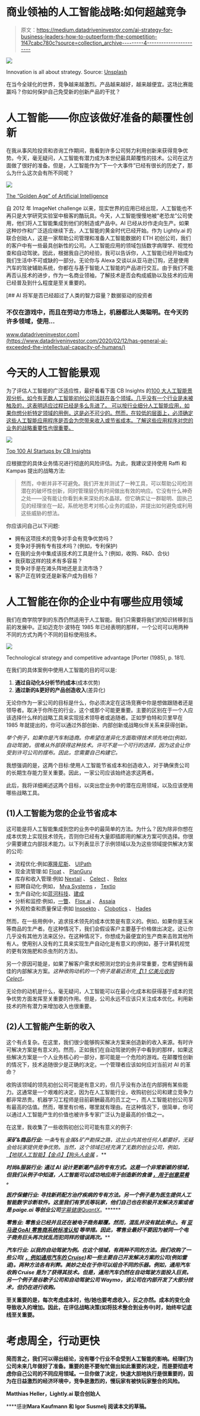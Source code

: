 # 商业领袖的人工智能战略:如何超越竞争

> 原文：<https://medium.datadriveninvestor.com/ai-strategy-for-business-leaders-how-to-outperform-the-competition-1f47cabc780c?source=collection_archive---------4----------------------->

![](img/e1da3d93c7bbb2b6e052d18ffc10d53b.png)

Innovation is all about strategy. Source: [Unsplash](https://unsplash.com/photos/fzOITuS1DIQ)

在当今全球化的世界，竞争越来越激烈。产品越来越好，越来越便宜。这场比赛能赢吗？你如何保护自己免受新的创新产品的干扰？

# 人工智能——你应该做好准备的颠覆性创新

在我从事风险投资和咨询工作期间，我看到许多公司努力利用创新来获得竞争优势。今天，毫无疑问，人工智能有潜力成为本世纪最具颠覆性的技术。公司在这方面做了很好的准备。但是，人工智能作为“下一个大事件”已经有很长的历史了，那么为什么这次会有所不同呢？

![](img/8c643fe1c839c66056c96e3a6ff23ce7.png)

[The “Golden Age” of Artificial Intelligence](https://www.actuaries.digital/2018/09/05/history-of-ai-winters/)

自 2012 年 ImageNet challenge 以来，现实世界的应用已经出现，人工智能也不再只是大学研究实验室中极客的酷玩具。今天，人工智能慢慢地被“老恐龙”公司使用，他们将人工智能集成到他们的制造或产品中。AI 已经从炒作走向生产。如果这种炒作和广泛适应继续下去，人工智能的黄金时代已经开始。作为 Lightly.ai 的联合创始人，这是一家帮助公司管理和准备人工智能数据的 ETH 初创公司，我们的客户中有一些最具创新性的公司。人工智能应用的领域包括数字病理学、视觉检查和自动驾驶。因此，根据我自己的经验，我可以告诉你，人工智能已经开始成为我们生活中不可或缺的一部分。无论你与 Alexa 交谈以从亚马逊订购，还是使用汽车的驾驶辅助系统，你都在与基于智能人工智能的产品进行交互。由于我们不能再否认技术的进步，作为一名商业领袖，了解技术是否会构成威胁以及技术的应用已经普及到什么程度是至关重要的。

[](https://www.datadriveninvestor.com/2020/02/12/has-general-ai-exceeded-the-intellectual-capacity-of-humans/) [## AI 将军是否已经超过了人类的智力容量？数据驱动的投资者

### 不仅在游戏中，而且在劳动力市场上，机器都比人类聪明。在今天的许多领域，使用…

www.datadriveninvestor.com](https://www.datadriveninvestor.com/2020/02/12/has-general-ai-exceeded-the-intellectual-capacity-of-humans/) 

# 今天的人工智能景观

为了评估人工智能的广泛适应性，最好看看下面 CB Insights 的[100 大人工智能景观分析。如今有无数人工智能初创公司活跃在各个领域。几乎没有一个行业是未被触及的，这表明适应过程已经是多么先进了。
可以按行业细分人工智能应用，如果你想分析特定领域的用例，这是必不可少的。然而，在较低的层面上，必须确定这些人工智能应用程序是否会为您带来收入或节省成本。了解这些应用程序对您的业务的战略重要性也很重要。](https://www.cbinsights.com/research/artificial-intelligence-top-startups/)

![](img/cde46c4a1ff98f10e5954667f6daebbb.png)

[Top 100 AI Startups by CB Insights](https://www.cbinsights.com/research/artificial-intelligence-top-startups/)

应根据您的具体业务情况进行彻底的风险评估。为此，我建议坚持使用 Raffi 和 Kampas 提出的战略方法:

> 然而，中断并非不可避免。我们开发并测试了一种工具，可以帮助公司检测潜在的破坏性创新，同时管理层仍有时间做出有效的响应。它没有什么神奇之处——没有能让你看到未来深处的水晶球。但它确实让一群聪明、固执己见的经理坐在一起，系统地思考对核心业务的威胁，并提出如何避免或利用这些威胁的想法。

你应该问自己以下问题:

*   拥有这项技术的竞争对手会有竞争优势吗？
*   竞争对手拥有专有技术吗？(例如，专利保护)
*   在我的业务中集成该技术的工具是什么？(例如，收购、R&D、合伙)
*   我获取这样的技术有多容易？
*   竞争对手是在滩头阵地还是主流市场？
*   客户正在转变还是新客户成为目标？

# 人工智能在你的企业中有哪些应用领域

我们在商学院学到的东西仍然适用于人工智能。我们只需要将我们的知识转移到当前的发展中。正如迈克尔·波特在 1985 年已经表明的那样，一个公司可以用两种不同的方式为两个不同的目标使用技术。

![](img/8f15bda2060aeef664648bcbbf0d2893.png)

Technological strategy and competitive advantage [Porter (1985), p. 181].

在我们的具体案例中使用人工智能的目的可以是:

1.  **通过自动化&分析节约成本**(成本优势)
2.  **通过新的&更好的产品创造收入**(差异化)

无论你作为一家公司的目标是什么，你必须决定在这场竞赛中你是想做跟随者还是领导者。取决于你所在的行业，这个或那个可能更重要。主要的区别在于一个人应该选择什么样的战略工具来实现技术领导者或追随者。正如罗伯特和贝里早在 1985 年就提出的，你可以通过外部创新、内部创新或战略伙伴关系来获得创新。

*举个例子，如果你是汽车制造商。你希望在差异化方面取得技术领先地位(例如，自动驾驶)。很难从外部获得这种技术。许可不是一个可行的选择，因为这会让你受到许可公司的摆布。因此，您需要自己构建它。*

我想强调的是，这两个目标:使用人工智能节省成本和创造收入，对于确保贵公司的长期生存能力至关重要。因此，一家公司应该始终追求这两者。

此后，我将详细阐述这两个目标，以突出您业务中的潜在应用领域，以及应该使用哪些战略工具。

## (1)人工智能为您的企业节省成本

这可能是将人工智能集成到您的业务中的最简单的方法。为什么？因为除非你想在成本优势上实现技术领先，否则你已经有大量即插即用的解决方案可供选择。你很少需要建立内部技术能力。以下列表显示了示例领域以及为这些领域提供解决方案的公司:

*   流程优化:例如[塞隆尼斯](https://www.celonis.com/)、 [UIPath](https://www.uipath.com/)
*   现金流管理:如 [Float](https://floatapp.com/eur/) 、 [PlanGuru](https://www.planguru.com/)
*   库存和收入管理:例如 [Nextail](https://nextail.co/) 、 [Celect](https://www.celect.com/) 、 [Relex](https://www.relex.ch/)
*   招聘自动化:例如， [Mya Systems](https://www.mya.com/de/) ， [Textio](https://textio.com/)
*   生产自动化:如[蓝河科技](http://www.bluerivertechnology.com/)、[建成](https://www.builtrobotics.com/)
*   分析和监控:例如，[一瞥](https://www.glimpsecorp.com/)、 [Flox.ai](http://Flox.ai) 、 [Assaia](https://assaia.com/)
*   外观检查和质量保证:例如 [Inspekto](https://inspekto.com/de/) 、 [Clobotics](https://www.clobotics.com/) 、 [Hades](https://www.hades.ai/)

然而，在一些用例中，追求技术领先的成本优势是有意义的。例如，如果你是玉米等商品的生产者。在这种情况下，我们会假设客户主要基于价格做出决定。这让你几乎没有其他方法来区分。在这种情况下，你想成为最便宜的生产商来击败其他所有人。使用别人没有的工具来实现生产自动化是有意义的(例如，基于计算机视觉的更有效施肥和杀虫剂的方法)。

另一个原因可能是，如果了解客户需求和预测对您的业务非常重要，您希望拥有最佳的内部解决方案。*这种收购动机的一个例子是最近耐克*[*【1.1 亿美元收购 Celect*](https://www.thailandstartup.news/news/nike-purchases-ai-startup-celect-for-us$110-million-)*。*

无论你的动机是什么，毫无疑问，人工智能可以在最小化成本和获得基于成本的竞争优势方面发挥至关重要的作用。但是，公司永远不应该只关注成本优化。利用新技术的所有潜力来增加收入也很重要。

## (2)人工智能产生新的收入

这个有点复杂。在这里，我们很少能够购买解决方案来创造新的收入来源。有时许可解决方案是有意义的。然而，正如我们在自动驾驶的例子中看到的那样，如果这些解决方案是一个人业务核心的一部分，那可能是一个危险的游戏。在颠覆性创新的情况下，技术追随很少是正确的决定。一个管理者应该如何应对当前对 AI 的革命？

收购该领域的领先初创公司可能是有意义的，但几乎没有办法在内部拥有某些能力。这通常是一个艰难的决定，因为在人工智能行业，收购初创公司和建立竞争力都非常昂贵。机器学习工程师是目前薪酬最高的员工之一，而人工智能初创公司享有最高的估值。然而，哪里有价格，哪里就有理由。在这种情况下，很简单，你可以通过人工智能产生的价值也被许多专家广泛认为是最高的价值之一。

在这里，我收集了一些收购初创公司可能有意义的例子:

***采矿&商品行业:*** *一条*专有*金属&矿产勘探之路，这比业内其他任何人都要好，无疑会给玩家提供竞争优势。当然，这个领域已经充满了无数的创业公司，例如，* [*【地球人工智能】*](http://www.earth-ai.com/)*[*【金点】*](https://goldspot.ca/)*[*【狗头人金属*](https://www.koboldmetals.com/) *。***

*****时尚&服装行业:*** *通过 AI 设计更新潮产品的专有方式。这是一个非常新颖的领域，但我们从例子中知道，人工智能可以成功地应用于创造新的食谱* [*，用于创意菜肴*](https://www.fastcompany.com/1672444/try-a-recipe-devised-by-ibms-supercomputer-chef) *。***

*****医疗保健行业:*** *寻找新药配方治疗疾病的专有方法。另一个例子是为医生提供人工智能数字诊断软件。这里我们有罗氏等玩家，他们自己也在积极开发解决方案或者是 paige.ai 等创业公司*[](http://paige.ai)**[*字幕健康*](https://captionhealth.com/)*[*QuantX*](https://www.qlarityimaging.com/)*。******

*****零售业:*** *零售业已经并且还在被电子商务颠覆。然而，混乱并没有就此停止。有* [*亚马逊 Go*](https://www.amazon.com/b?ie=UTF8&node=16008589011)*[*AI 零售商系统*](https://airetailersystems.com/)*[*标准认知*](https://standard.ai/) *等举措。因此，零售业最好不要因为被同一个电子商务巨头再次扰乱而犯同样的错误两次。*****

*****汽车行业:*** *以我的自动驾驶为例。在这个领域，有两种不同的方法。我们收购了一些公司(* [*，例如通用汽车的 Cruise*](https://www.crunchbase.com/acquisition/general-motors-acquires-cruise--d7ca7de8)*)和一些主要自己开发解决方案的公司(例如雷诺)。两种方法各有利弊。美妙之处在于你可以组合不同的乐器。例如，通用汽车收购 Cruise 是为了获得其技术。但是，通用汽车仍然在自动驾驶方面投入巨资。另一个例子是谷歌子公司和自动驾驶公司 Waymo，该公司在内部开发了大部分技术，但仍在进行收购。***

**至关重要的是，每次考虑成本时，他/她也要考虑收入，反之亦然。成本的变化会导致收入的增加。因此，在评估战略决策(如将技术整合到业务中)时，始终牢记底线至关重要。**

# **考虑周全，行动更快**

**简而言之，我们可以得出结论，没有哪个行业不会受到人工智能的影响。经理们为公司未来几年做好了准备。重要的是不要匆忙做出如此重要的决定，而是要彻底考虑你自己公司的不同应用领域。一旦你做了决定，快速大胆地执行是很重要的，因为在日益激烈的经济环境中，竞争是激烈的，慢玩家有被快玩家整合的风险。**

**Matthias Heller，Lightly.ai 联合创始人**

****感谢**Mara Kaufmann 和 Igor Susmelj 阅读本文的草稿。**